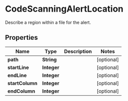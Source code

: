 

# CodeScanningAlertLocation

Describe a region within a file for the alert.

## Properties

| Name | Type | Description | Notes |
|------------ | ------------- | ------------- | -------------|
|**path** | **String** |  |  [optional] |
|**startLine** | **Integer** |  |  [optional] |
|**endLine** | **Integer** |  |  [optional] |
|**startColumn** | **Integer** |  |  [optional] |
|**endColumn** | **Integer** |  |  [optional] |



